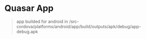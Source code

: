 # Quasar App

> app builded for android in /src-cordova/platforms/android/app/build/outputs/apk/debug/app-debug.apk
